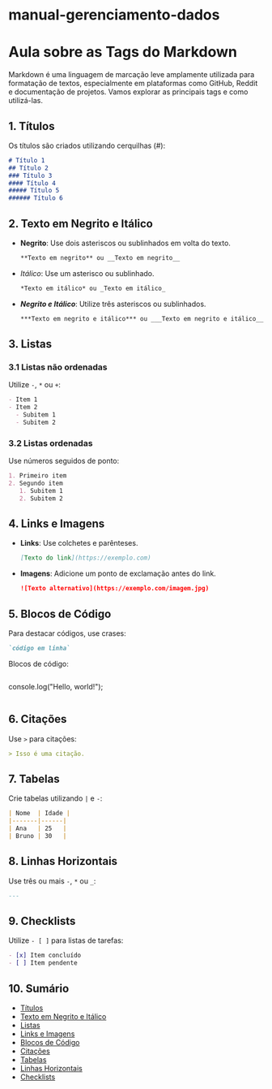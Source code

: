 # manual-gerenciamento-dados

# Aula sobre as Tags do Markdown

Markdown é uma linguagem de marcação leve amplamente utilizada para formatação de textos, especialmente em plataformas como GitHub, Reddit e documentação de projetos. Vamos explorar as principais tags e como utilizá-las.

## 1. Títulos
Os títulos são criados utilizando cerquilhas (#):
```markdown
# Título 1
## Título 2
### Título 3
#### Título 4
##### Título 5
###### Título 6
```

## 2. Texto em Negrito e Itálico
- **Negrito**: Use dois asteriscos ou sublinhados em volta do texto.
  ```markdown
  **Texto em negrito** ou __Texto em negrito__
  ```
- *Itálico*: Use um asterisco ou sublinhado.
  ```markdown
  *Texto em itálico* ou _Texto em itálico_
  ```
- ***Negrito e Itálico***: Utilize três asteriscos ou sublinhados.
  ```markdown
  ***Texto em negrito e itálico*** ou ___Texto em negrito e itálico___
  ```

## 3. Listas
### 3.1 Listas não ordenadas
Utilize `-`, `*` ou `+`:
```markdown
- Item 1
- Item 2
  - Subitem 1
  - Subitem 2
```

### 3.2 Listas ordenadas
Use números seguidos de ponto:
```markdown
1. Primeiro item
2. Segundo item
   1. Subitem 1
   2. Subitem 2
```

## 4. Links e Imagens
- **Links**: Use colchetes e parênteses.
  ```markdown
  [Texto do link](https://exemplo.com)
  ```
- **Imagens**: Adicione um ponto de exclamação antes do link.
  ```markdown
  ![Texto alternativo](https://exemplo.com/imagem.jpg)
  ```

## 5. Blocos de Código
Para destacar códigos, use crases:
```markdown
`código em linha`
```
Blocos de código:
```markdown
```
console.log("Hello, world!");
```
```

## 6. Citações
Use `>` para citações:
```markdown
> Isso é uma citação.
```

## 7. Tabelas
Crie tabelas utilizando `|` e `-`:
```markdown
| Nome  | Idade |
|-------|------|
| Ana   | 25   |
| Bruno | 30   |
```

## 8. Linhas Horizontais
Use três ou mais `-`, `*` ou `_`:
```markdown
---
```

## 9. Checklists
Utilize `- [ ]` para listas de tarefas:
```markdown
- [x] Item concluído
- [ ] Item pendente
```

## 10. Sumário
- [Títulos](#títulos)
- [Texto em Negrito e Itálico](#texto-em-negrito-e-itálico)
- [Listas](#listas)
- [Links e Imagens](#links-e-imagens)
- [Blocos de Código](#blocos-de-código)
- [Citações](#citações)
- [Tabelas](#tabelas)
- [Linhas Horizontais](#linhas-horizontais)
- [Checklists](#checklists)


